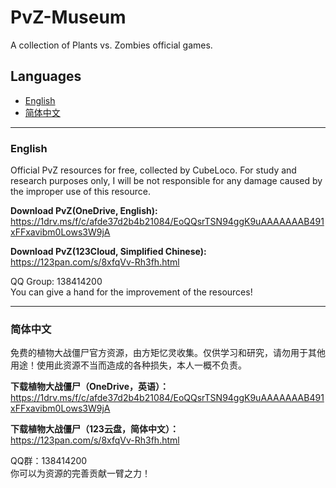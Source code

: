 # PvZ-Museum
A collection of Plants vs. Zombies official games.

## Languages
- [English](#English)
- [简体中文](#简体中文)

---

### English
Official PvZ resources for free, collected by CubeLoco. For study and research purposes only, I will be not responsible for any damage caused by the improper use of this resource.

__Download PvZ(OneDrive, English):__ <br/>
https://1drv.ms/f/c/afde37d2b4b21084/EoQQsrTSN94ggK9uAAAAAAAB491xFFxavibm0Lows3W9jA

__Download PvZ(123Cloud, Simplified Chinese):__ <br/>
https://123pan.com/s/8xfqVv-Rh3fh.html

QQ Group: 138414200<br/>
You can give a hand for the improvement of the resources!

---
### 简体中文
免费的植物大战僵尸官方资源，由方矩忆灵收集。仅供学习和研究，请勿用于其他用途！使用此资源不当而造成的各种损失，本人一概不负责。

__下载植物大战僵尸（OneDrive，英语）：__ <br/>
https://1drv.ms/f/c/afde37d2b4b21084/EoQQsrTSN94ggK9uAAAAAAAB491xFFxavibm0Lows3W9jA

__下载植物大战僵尸（123云盘，简体中文）：__ <br/>
https://123pan.com/s/8xfqVv-Rh3fh.html

QQ群：138414200<br/>
你可以为资源的完善贡献一臂之力！
